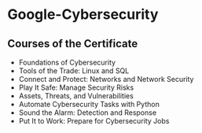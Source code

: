 # Google-Cybersecurity


## Courses of the Certificate

- Foundations of Cybersecurity
- Tools of the Trade: Linux and SQL
- Connect and Protect: Networks and Network Security
- Play It Safe: Manage Security Risks
- Assets, Threats, and Vulnerabilities
- Automate Cybersecurity Tasks with Python
- Sound the Alarm: Detection and Response
- Put It to Work: Prepare for Cybersecurity Jobs





